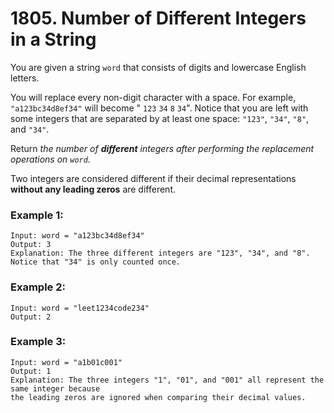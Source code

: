 # 1805. Number of Different Integers in a String
You are given a string `word` that consists of digits and lowercase English letters.

You will replace every non-digit character with a space. For example, `"a123bc34d8ef34"` will become " `123`  `34` `8`  `34`". Notice that you are left with some integers that are separated by at least one space: `"123"`, `"34"`, `"8"`, and `"34"`.

Return *the number of **different** integers after performing the replacement operations on `word`.*

Two integers are considered different if their decimal representations **without any leading zeros** are different.

### Example 1:
```
Input: word = "a123bc34d8ef34"
Output: 3
Explanation: The three different integers are "123", "34", and "8". Notice that "34" is only counted once.
```

### Example 2:
```
Input: word = "leet1234code234"
Output: 2
```

### Example 3:
```
Input: word = "a1b01c001"
Output: 1
Explanation: The three integers "1", "01", and "001" all represent the same integer because
the leading zeros are ignored when comparing their decimal values.
```